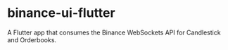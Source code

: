 # binance-ui-flutter
A Flutter app that consumes the Binance WebSockets API for Candlestick and Orderbooks.
